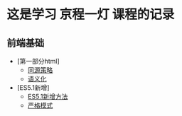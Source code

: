# 这是学习 京程一灯 课程的记录
## 前端基础
* [第一部分html]
   * [同源策略](./html/同源策略.md "同源策略")
   * [语义化](./html/语义化.md "语义化")
* [ES5.1新增]
   * [ES5.1新增方法](./ES5.1-new/ES5新增.md "新增方法")
   * [严格模式](./ES5.1-new/strict.md "严格模式")